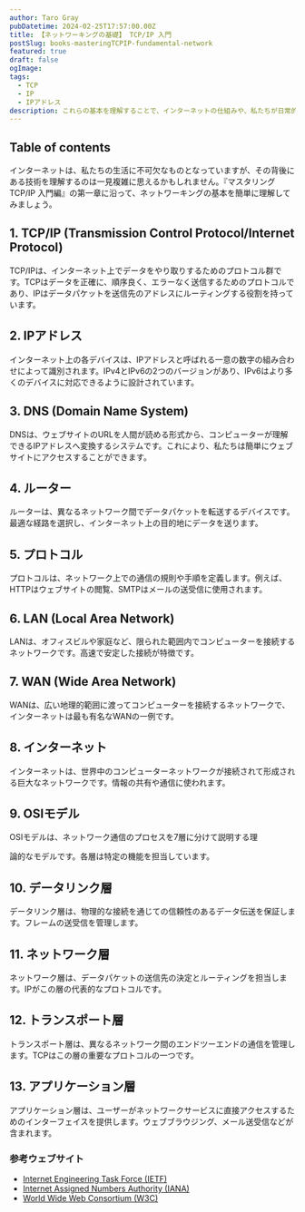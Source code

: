 ```yaml
---
author: Taro Gray
pubDatetime: 2024-02-25T17:57:00.00Z
title: 【ネットワーキングの基礎】 TCP/IP 入門
postSlug: books-masteringTCPIP-fundamental-network
featured: true
draft: false
ogImage:
tags:
  - TCP
  - IP
  - IPアドレス
description: これらの基本を理解することで、インターネットの仕組みや、私たちが日常的に使用しているデジタルデバイスの通信方法についての洞察が深まります。
---
```


## Table of contents

インターネットは、私たちの生活に不可欠なものとなっていますが、その背後にある技術を理解するのは一見複雑に思えるかもしれません。『マスタリングTCP/IP 入門編』の第一章に沿って、ネットワーキングの基本を簡単に理解してみましょう。

## 1. TCP/IP (Transmission Control Protocol/Internet Protocol)

TCP/IPは、インターネット上でデータをやり取りするためのプロトコル群です。TCPはデータを正確に、順序良く、エラーなく送信するためのプロトコルであり、IPはデータパケットを送信先のアドレスにルーティングする役割を持っています。

## 2. IPアドレス

インターネット上の各デバイスは、IPアドレスと呼ばれる一意の数字の組み合わせによって識別されます。IPv4とIPv6の2つのバージョンがあり、IPv6はより多くのデバイスに対応できるように設計されています。

## 3. DNS (Domain Name System)

DNSは、ウェブサイトのURLを人間が読める形式から、コンピューターが理解できるIPアドレスへ変換するシステムです。これにより、私たちは簡単にウェブサイトにアクセスすることができます。

## 4. ルーター

ルーターは、異なるネットワーク間でデータパケットを転送するデバイスです。最適な経路を選択し、インターネット上の目的地にデータを送ります。

## 5. プロトコル

プロトコルは、ネットワーク上での通信の規則や手順を定義します。例えば、HTTPはウェブサイトの閲覧、SMTPはメールの送受信に使用されます。

## 6. LAN (Local Area Network)

LANは、オフィスビルや家庭など、限られた範囲内でコンピューターを接続するネットワークです。高速で安定した接続が特徴です。

## 7. WAN (Wide Area Network)

WANは、広い地理的範囲に渡ってコンピューターを接続するネットワークで、インターネットは最も有名なWANの一例です。

## 8. インターネット

インターネットは、世界中のコンピューターネットワークが接続されて形成される巨大なネットワークです。情報の共有や通信に使われます。

## 9. OSIモデル

OSIモデルは、ネットワーク通信のプロセスを7層に分けて説明する理

論的なモデルです。各層は特定の機能を担当しています。

## 10. データリンク層

データリンク層は、物理的な接続を通じての信頼性のあるデータ伝送を保証します。フレームの送受信を管理します。

## 11. ネットワーク層

ネットワーク層は、データパケットの送信先の決定とルーティングを担当します。IPがこの層の代表的なプロトコルです。

## 12. トランスポート層

トランスポート層は、異なるネットワーク間のエンドツーエンドの通信を管理します。TCPはこの層の重要なプロトコルの一つです。

## 13. アプリケーション層

アプリケーション層は、ユーザーがネットワークサービスに直接アクセスするためのインターフェイスを提供します。ウェブブラウジング、メール送受信などが含まれます。

### 参考ウェブサイト

- [Internet Engineering Task Force (IETF)](https://www.ietf.org/)
- [Internet Assigned Numbers Authority (IANA)](https://www.iana.org/)
- [World Wide Web Consortium (W3C)](https://www.w3.org/)
